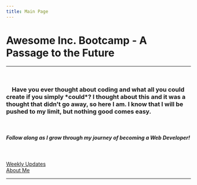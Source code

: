 ```yaml
---
title: Main Page
---
```


# Awesome Inc. Bootcamp - A Passage to the Future

<hr>

<br>

### &nbsp;&nbsp;&nbsp;&nbsp;Have you ever thought about coding and what all you could create if you simply \*could\*? I thought about this and it was a thought that didn't go away, so here I am. I know that I will be pushed to my limit, but nothing good comes easy.

<br>

##### _Follow along as I grow through my journey of becoming a Web Developer!_

<br>

[Weekly Updates](/blog.md)  
 [About Me](/about.md)
 
 <hr>
